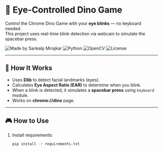 
# 🦖 Eye-Controlled Dino Game

Control the Chrome Dino Game with your **eye blinks** — no keyboard needed.  
This project uses real-time blink detection via webcam to simulate the spacebar press.

![Made by Sankalp Mirajkar](https://img.shields.io/badge/made%20by-Sankalp%20Mirajkar-blue)
![Python](https://img.shields.io/badge/python-3.8+-yellow)
![OpenCV](https://img.shields.io/badge/computer%20vision-OpenCV-red)
![License](https://img.shields.io/badge/license-MIT-green)

---

## 👀 How It Works

- Uses **Dlib** to detect facial landmarks (eyes).
- Calculates **Eye Aspect Ratio (EAR)** to determine when you blink.
- When a blink is detected, it simulates a **spacebar press** using `keyboard` module.
- Works on **chrome://dino** page.

---

## 🎮 How to Use

1. Install requirements:
   ```bash
   pip install -r requirements.txt

